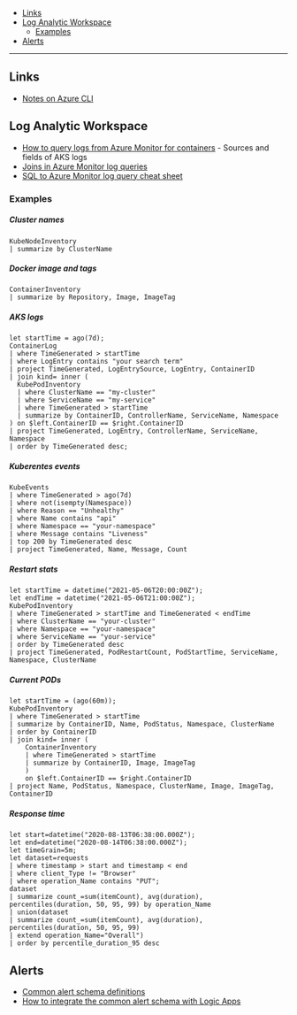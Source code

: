 - [Links](#links)
- [Log Analytic Workspace](#log-analytic-workspace)
  * [Examples](#examples)
- [Alerts](#alerts)
____

## Links

- [Notes on Azure CLI](./azure-cli.md)

## Log Analytic Workspace

- [How to query logs from Azure Monitor for containers](https://docs.microsoft.com/en-us/azure/azure-monitor/insights/container-insights-log-search) - Sources and fields of AKS logs
- [Joins in Azure Monitor log queries](https://docs.microsoft.com/en-us/azure/azure-monitor/log-query/joins)
- [SQL to Azure Monitor log query cheat sheet](https://docs.microsoft.com/en-us/azure/azure-monitor/log-query/sql-cheatsheet)

### Examples

##### Cluster names

```kusto
KubeNodeInventory
| summarize by ClusterName
```

##### Docker image and tags

```kusto
ContainerInventory
| summarize by Repository, Image, ImageTag
```

##### AKS logs

```kusto
let startTime = ago(7d);
ContainerLog
| where TimeGenerated > startTime
| where LogEntry contains "your search term"
| project TimeGenerated, LogEntrySource, LogEntry, ContainerID
| join kind= inner (
  KubePodInventory
  | where ClusterName == "my-cluster"
  | where ServiceName == "my-service"
  | where TimeGenerated > startTime
  | summarize by ContainerID, ControllerName, ServiceName, Namespace
) on $left.ContainerID == $right.ContainerID
| project TimeGenerated, LogEntry, ControllerName, ServiceName, Namespace
| order by TimeGenerated desc;
```

##### Kuberentes events

```kusto
KubeEvents
| where TimeGenerated > ago(7d)
| where not(isempty(Namespace))
| where Reason == "Unhealthy"
| where Name contains "api"
| where Namespace == "your-namespace"
| where Message contains "Liveness"
| top 200 by TimeGenerated desc
| project TimeGenerated, Name, Message, Count
```

##### Restart stats

```kusto
let startTime = datetime("2021-05-06T20:00:00Z");
let endTime = datetime("2021-05-06T21:00:00Z");
KubePodInventory
| where TimeGenerated > startTime and TimeGenerated < endTime
| where ClusterName == "your-cluster"
| where Namespace == "your-namespace"
| where ServiceName == "your-service"
| order by TimeGenerated desc
| project TimeGenerated, PodRestartCount, PodStartTime, ServiceName, Namespace, ClusterName
```

##### Current PODs

```kusto
let startTime = (ago(60m));
KubePodInventory
| where TimeGenerated > startTime
| summarize by ContainerID, Name, PodStatus, Namespace, ClusterName
| order by ContainerID
| join kind= inner (
    ContainerInventory
    | where TimeGenerated > startTime
    | summarize by ContainerID, Image, ImageTag
    )
    on $left.ContainerID == $right.ContainerID
| project Name, PodStatus, Namespace, ClusterName, Image, ImageTag, ContainerID
```

##### Response time

```kusto
let start=datetime("2020-08-13T06:38:00.000Z");
let end=datetime("2020-08-14T06:38:00.000Z");
let timeGrain=5m;
let dataset=requests
| where timestamp > start and timestamp < end
| where client_Type != "Browser"
| where operation_Name contains "PUT";
dataset
| summarize count_=sum(itemCount), avg(duration), percentiles(duration, 50, 95, 99) by operation_Name
| union(dataset
| summarize count_=sum(itemCount), avg(duration), percentiles(duration, 50, 95, 99)
| extend operation_Name="Overall")
| order by percentile_duration_95 desc
```

## Alerts

- [Common alert schema definitions](https://docs.microsoft.com/en-us/azure/azure-monitor/platform/alerts-common-schema-definitions)
- [How to integrate the common alert schema with Logic Apps](https://docs.microsoft.com/en-us/azure/azure-monitor/platform/alerts-common-schema-integrations)
